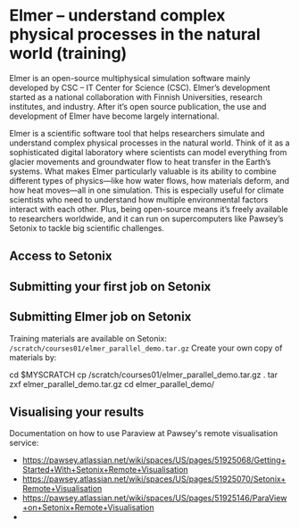 # Elmer – understand complex physical processes in the natural world (training)
Elmer is an open-source multiphysical simulation software mainly developed by CSC – IT Center for Science (CSC). Elmer’s development started as a national collaboration with Finnish Universities, research institutes, and industry. After it’s open source publication, the use and development of Elmer have become largely international.

Elmer is a scientific software tool that helps researchers simulate and understand complex physical processes in the natural world. Think of it as a sophisticated digital laboratory where scientists can model everything from glacier movements and groundwater flow to heat transfer in the Earth’s systems. What makes Elmer particularly valuable is its ability to combine different types of physics—like how water flows, how materials deform, and how heat moves—all in one simulation. This is especially useful for climate scientists who need to understand how multiple environmental factors interact with each other. Plus, being open-source means it’s freely available to researchers worldwide, and it can run on supercomputers like Pawsey’s Setonix to tackle big scientific challenges.

## Access to Setonix
## Submitting your first job on Setonix
## Submitting Elmer job on Setonix
Training materials are available on Setonix: `/scratch/courses01/elmer_parallel_demo.tar.gz`
Create your own copy of materials by:

  cd $MYSCRATCH
  cp /scratch/courses01/elmer_parallel_demo.tar.gz .
  tar zxf elmer_parallel_demo.tar.gz
  cd elmer_parallel_demo/



## Visualising your results
Documentation on how to use Paraview at Pawsey's remote visualisation service: 
- https://pawsey.atlassian.net/wiki/spaces/US/pages/51925068/Getting+Started+With+Setonix+Remote+Visualisation
- https://pawsey.atlassian.net/wiki/spaces/US/pages/51925070/Setonix+Remote+Visualisation
- https://pawsey.atlassian.net/wiki/spaces/US/pages/51925146/ParaView+on+Setonix+Remote+Visualisation
- 

